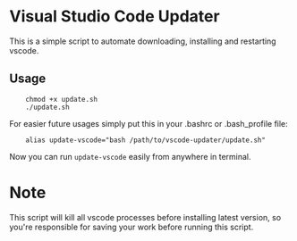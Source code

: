 # Visual Studio Code Updater
This is a simple script to automate downloading, installing and restarting vscode.

## Usage
```
    chmod +x update.sh
    ./update.sh
```

For easier future usages simply put this in your .bashrc or .bash_profile file:
```
    alias update-vscode="bash /path/to/vscode-updater/update.sh"
```
Now you can run ```update-vscode``` easily from anywhere in terminal.

# Note
This script will kill all vscode processes before installing latest version, so you're responsible for saving your work before running this script.
